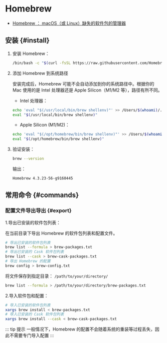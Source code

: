 # Homebrew

- [Homebrew ： macOS（或 Linux）缺失的软件包的管理器](https://brew.sh/zh-cn/)

## 安装 {#install}

1. 安装 Homebrew：

   ```sh
   /bin/bash -c "$(curl -fsSL https://raw.githubusercontent.com/Homebrew/install/HEAD/install.sh)"
   ```

2. 添加 Homebrew 到系统路径

   安装完成后，Homebrew 可能不会自动添加到你的系统路径中。根据你的 Mac 使用的是 Intel 处理器还是 Apple Silicon（M1/M2 等），路径有所不同。

   - Intel 处理器：

   ```sh
   echo 'eval "$(/usr/local/bin/brew shellenv)"' >> /Users/$(whoami)/.zprofile
   eval "$(/usr/local/bin/brew shellenv)"
   ```

   - Apple Silicon (M1/M2)：

   ```sh
   echo 'eval "$(/opt/homebrew/bin/brew shellenv)"' >> /Users/$(whoami)/.zprofile
   eval "$(/opt/homebrew/bin/brew shellenv)"
   ```

3. 验证安装：

   ```sh
   brew --version
   ```

   输出：

   ```sh
   Homebrew 4.3.23-56-g9160445
   ```

## 常用命令 {#commands}

### 配置文件导出导出 {#export}

1.导出已安装的软件包列表：

在当前目录下导出 Homebrew 的软件包列表和配置文件。

```sh
# 导出已安装的软件包列表
brew list --formula > brew-packages.txt
# 导出已安装的 Cask 软件包列表
brew list --cask > brew-cask-packages.txt
# 导出 Homebrew 的配置
brew config > brew-config.txt
```

将文件保存到指定目录： `/path/to/your/directory/`

```sh
brew list --formula > /path/to/your/directory/brew-packages.txt
```

2.导入软件包和配置：

```sh
# 导入已安装的软件包列表
xargs brew install < brew-packages.txt
# 导入已安装的 Cask 软件包列表
xargs brew install --cask < brew-cask-packages.txt
```

::: tip 提示
一般情况下，Homebrew 的配置不会随着系统的重装等过程丢失，因此不需要专门导入配置
:::
